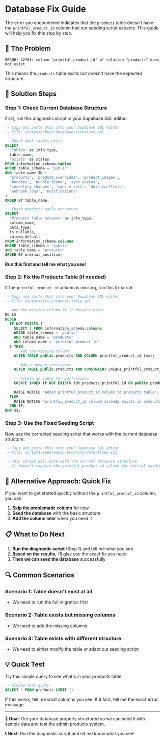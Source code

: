 # Database Fix Guide

The error you encountered indicates that the `products` table doesn't have the `printful_product_id` column that our seeding script expects. This guide will help you fix this step by step.

## 🚨 **The Problem**

```
ERROR: 42703: column "printful_product_id" of relation "products" does not exist
```

This means the `products` table exists but doesn't have the expected structure.

## 🔧 **Solution Steps**

### **Step 1: Check Current Database Structure**

First, run this diagnostic script in your Supabase SQL editor:

```sql
-- Copy and paste this into your Supabase SQL editor
-- File: scripts/check-database-structure.sql

-- Check what tables exist
SELECT 
  'Tables' as info_type,
  table_name,
  'exists' as status
FROM information_schema.tables 
WHERE table_schema = 'public' 
AND table_name IN (
  'products', 'product_overrides', 'product_images', 
  'bundles', 'bundle_items', 'sync_status', 
  'inventory_changes', 'sync_errors', 'data_conflicts',
  'webhook_logs', 'notifications'
)
ORDER BY table_name;

-- Check products table structure
SELECT 
  'Products Table Columns' as info_type,
  column_name,
  data_type,
  is_nullable,
  column_default
FROM information_schema.columns 
WHERE table_schema = 'public' 
AND table_name = 'products'
ORDER BY ordinal_position;
```

**Run this first and tell me what you see!**

### **Step 2: Fix the Products Table (if needed)**

If the `printful_product_id` column is missing, run this fix script:

```sql
-- Copy and paste this into your Supabase SQL editor
-- File: scripts/fix-products-table.sql

-- Add the missing column if it doesn't exist
DO $$
BEGIN
  IF NOT EXISTS (
    SELECT 1 FROM information_schema.columns 
    WHERE table_schema = 'public' 
    AND table_name = 'products' 
    AND column_name = 'printful_product_id'
  ) THEN
    -- Add the missing column
    ALTER TABLE public.products ADD COLUMN printful_product_id text;
    
    -- Add a unique constraint
    ALTER TABLE public.products ADD CONSTRAINT unique_printful_product_id UNIQUE (printful_product_id);
    
    -- Create an index for performance
    CREATE INDEX IF NOT EXISTS idx_products_printful_id ON public.products(printful_product_id);
    
    RAISE NOTICE 'Added printful_product_id column to products table';
  ELSE
    RAISE NOTICE 'printful_product_id column already exists in products table';
  END IF;
END $$;
```

### **Step 3: Use the Fixed Seeding Script**

Now use the corrected seeding script that works with the current database structure:

```sql
-- Copy and paste this into your Supabase SQL editor
-- File: scripts/seed-admin-products-data-fixed.sql

-- This script will work with the current database structure
-- It doesn't require the printful_product_id column for initial seeding
```

## 🎯 **Alternative Approach: Quick Fix**

If you want to get started quickly without the `printful_product_id` column, you can:

1. **Skip the problematic column** for now
2. **Seed the database** with the basic structure
3. **Add the column later** when you need it

## 📋 **What to Do Next**

1. **Run the diagnostic script** (Step 1) and tell me what you see
2. **Based on the results**, I'll give you the exact fix you need
3. **Then we can seed the database** successfully

## 🔍 **Common Scenarios**

### **Scenario 1: Table doesn't exist at all**
- We need to run the full migration first

### **Scenario 2: Table exists but missing columns**
- We need to add the missing columns

### **Scenario 3: Table exists with different structure**
- We need to either modify the table or adapt our seeding script

## 💡 **Quick Test**

Try this simple query to see what's in your products table:

```sql
-- Simple test query
SELECT * FROM products LIMIT 1;
```

If this works, tell me what columns you see. If it fails, tell me the exact error message.

---

**🎯 Goal**: Get your database properly structured so we can seed it with sample data and test the admin products system.

**📞 Next**: Run the diagnostic script and let me know what you see!

